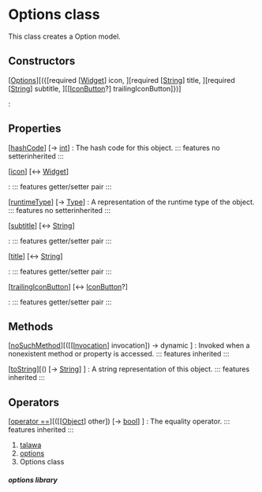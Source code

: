 
<div>

# Options class

</div>


This class creates a Option model.



## Constructors

[[Options](../models_options_options/Options/Options.html)][({[required [[Widget](https://api.flutter.dev/flutter/widgets/Widget-class.html)] icon, ][required [[String](https://api.flutter.dev/flutter/dart-core/String-class.html)] title, ][required [[String](https://api.flutter.dev/flutter/dart-core/String-class.html)] subtitle, ][[[IconButton](https://api.flutter.dev/flutter/material/IconButton-class.html)?] trailingIconButton]})]

:   



## Properties

[[hashCode](https://api.flutter.dev/flutter/dart-core/Object/hashCode.html)] [→ [int](https://api.flutter.dev/flutter/dart-core/int-class.html)]
:   The hash code for this object.
    ::: features
    no setterinherited
    :::

[[icon](../models_options_options/Options/icon.html)] [↔ [Widget](https://api.flutter.dev/flutter/widgets/Widget-class.html)]

:   ::: features
    getter/setter pair
    :::

[[runtimeType](https://api.flutter.dev/flutter/dart-core/Object/runtimeType.html)] [→ [Type](https://api.flutter.dev/flutter/dart-core/Type-class.html)]
:   A representation of the runtime type of the object.
    ::: features
    no setterinherited
    :::

[[subtitle](../models_options_options/Options/subtitle.html)] [↔ [String](https://api.flutter.dev/flutter/dart-core/String-class.html)]

:   ::: features
    getter/setter pair
    :::

[[title](../models_options_options/Options/title.html)] [↔ [String](https://api.flutter.dev/flutter/dart-core/String-class.html)]

:   ::: features
    getter/setter pair
    :::

[[trailingIconButton](../models_options_options/Options/trailingIconButton.html)] [↔ [IconButton](https://api.flutter.dev/flutter/material/IconButton-class.html)?]

:   ::: features
    getter/setter pair
    :::



## Methods

[[noSuchMethod](https://api.flutter.dev/flutter/dart-core/Object/noSuchMethod.html)][([[[Invocation](https://api.flutter.dev/flutter/dart-core/Invocation-class.html)] invocation]) → dynamic ]
:   Invoked when a nonexistent method or property is accessed.
    ::: features
    inherited
    :::

[[toString](https://api.flutter.dev/flutter/dart-core/Object/toString.html)][() [→ [String](https://api.flutter.dev/flutter/dart-core/String-class.html)] ]
:   A string representation of this object.
    ::: features
    inherited
    :::



## Operators

[[operator ==](https://api.flutter.dev/flutter/dart-core/Object/operator_equals.html)][([[[Object](https://api.flutter.dev/flutter/dart-core/Object-class.html)] other]) [→ [bool](https://api.flutter.dev/flutter/dart-core/bool-class.html)] ]
:   The equality operator.
    ::: features
    inherited
    :::







1.  [talawa](../index.html)
2.  [options](../models_options_options/)
3.  Options class

##### options library







